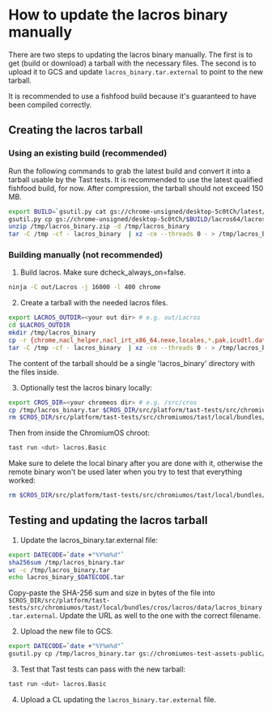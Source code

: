 # How to update the lacros binary manually

There are two steps to updating the lacros binary manually. The first is to
get (build or download) a tarball with the necessary files. The second is
to upload it to GCS and update `lacros_binary.tar.external` to point to the
new tarball.

It is recommended to use a fishfood build because it's guaranteed to have been
compiled correctly.

## Creating the lacros tarball
### Using an existing build (recommended)

Run the following commands to grab the latest build and convert it into a
tarball usable by the Tast tests. It is recommended to use the latest qualified
fishfood build, for now. After compression, the tarball should not exceed 150
MB.

```sh
export BUILD=`gsutil.py cat gs://chrome-unsigned/desktop-5c0tCh/latest/linux64.txt`
gsutil.py cp gs://chrome-unsigned/desktop-5c0tCh/$BUILD/lacros64/lacros.zip /tmp/lacros_binary.zip
unzip /tmp/lacros_binary.zip -d /tmp/lacros_binary
tar -C /tmp -cf - lacros_binary  | xz -ce --threads 0 - > /tmp/lacros_binary.tar
```

### Building manually (not recommended)

1. Build lacros. Make sure dcheck_always_on=false.

```sh
ninja -C out/Lacros -j 16000 -l 400 chrome
```

2. Create a tarball with the needed lacros files.

```sh
export LACROS_OUTDIR=<your out dir> # e.g. out/Lacros
cd $LACROS_OUTDIR
mkdir /tmp/lacros_binary
cp -r {chrome,nacl_helper,nacl_irt_x86_64.nexe,locales,*.pak,icudtl.dat,snapshot_blob.bin,swiftshader,chrome_crashpad_handler,WidevineCdm} /tmp/lacros_binary
tar -C /tmp -cf - lacros_binary  | xz -ce --threads 0 - > /tmp/lacros_binary.tar
```

The content of the tarball should be a single 'lacros_binary' directory with the
files inside.

3. Optionally test the lacros binary locally:

```sh
export CROS_DIR=<your chromeos dir> # e.g. /src/cros
cp /tmp/lacros_binary.tar $CROS_DIR/src/platform/tast-tests/src/chromiumos/tast/local/bundles/cros/lacros/data
rm $CROS_DIR/src/platform/tast-tests/src/chromiumos/tast/local/bundles/cros/lacros/data/lacros_binary.tar.external
```
Then from inside the ChromiumOS chroot:

```sh
tast run <dut> lacros.Basic
```

Make sure to delete the local binary after you are done with it, otherwise the
remote binary won't be used later when you try to test that everything worked:

```sh
rm $CROS_DIR/src/platform/tast-tests/src/chromiumos/tast/local/bundles/cros/lacros/data/lacros_binary.tar
```

## Testing and updating the lacros tarball
1. Update the lacros_binary.tar.external file:

```sh
export DATECODE=`date +"%Y%m%d"`
sha256sum /tmp/lacros_binary.tar
wc -c /tmp/lacros_binary.tar
echo lacros_binary_$DATECODE.tar
```

Copy-paste the SHA-256 sum and size in bytes of the file into
`$CROS_DIR/src/platform/tast-tests/src/chromiumos/tast/local/bundles/cros/lacros/data/lacros_binary.tar.external`.
Update the URL as well to the one with the correct filename.

2. Upload the new file to GCS.

```sh
export DATECODE=`date +"%Y%m%d"`
gsutil.py cp /tmp/lacros_binary.tar gs://chromiumos-test-assets-public/tast/cros/lacros/lacros_binary_$DATECODE.tar
```

3. Test that Tast tests can pass with the new tarball:

```sh
tast run <dut> lacros.Basic
```

4. Upload a CL updating the `lacros_binary.tar.external` file.
